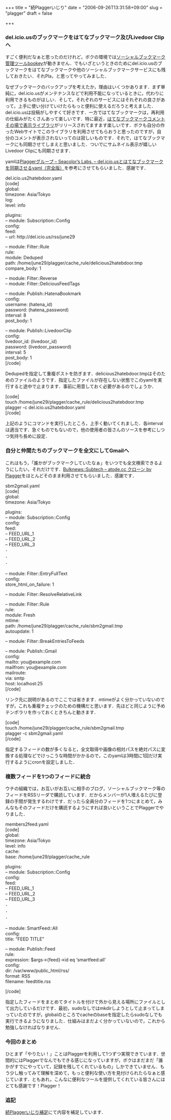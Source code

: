 +++
title = "続Plaggerいじり"
date = "2006-09-26T13:31:58+09:00"
slug = "plagger"
draft = false

+++

<h3>del.icio.usのブックマークをはてなブックマーク及びLivedoor Clipへ</h3>
<p>すごく便利だなぁと思ったのだけれど，ボクの環境では<a href="http://watcher.moe-nifty.com/memo/2005/10/bookey.html" target="_blank">ソーシャルブックマーク管理ツールbookey</a>が動きません．でもいざというときのためにdel.icio.usのブックマークをはてなブックマークや他のソーシャルブックマークサービスにも残しておきたい．それPla，と思ってやってみました．</p>
<p>なぜブックマークのバックアップを考えたか，理由はいくつかあります．まず単純に，del.icio.usがメンテナンスなどで利用不能になっているときに，代わりに利用できるものがほしい．そして，それぞれのサービスにはそれぞれの良さがあって，上手に使い分けていけたらもっと便利に使えるだろうと考えました．del.icio.usは投稿がしやすくて好きです．一方ではてなブックマークは，再利用の仕組みがたくさんあって楽しいです．特に最近，<a href="http://d.hatena.ne.jp/keyword/%A4%CF%A4%C6%A4%CA%A5%D6%A5%C3%A5%AF%A5%DE%A1%BC%A5%AF%A5%B3%A5%E1%A5%F3%A5%C8%A4%BD%A4%CE%BE%EC%A4%C7%C9%BD%BC%A8%A5%E9%A5%A4%A5%D6%A5%E9%A5%EA" target="_blank">はてなブックマークコメントその場で表示ライブラリ</a>がリリースされてますます楽しいです．ボクも自分の作ったWebサイトでこのライブラリを利用させてもらおうと思ったのですが，自分のコメントが表示されないってのは寂しいものです．それで，はてなブックマークにも同期させてしまえと思いました．ついでにサムネイル表示が嬉しいLivedoor Clipにも同期させます．</p>
<p>yamlは<a href="http://plagger.g.hatena.ne.jp/Seacolor/20060801/1150540074" target="_blank">Plaggerグループ &#8211; Seacolor&#8217;s Labs. &#8211; del.icio.usとはてなブックマークを同期させるyaml（完全版）</a>を参考にさせてもらいました．感謝です．</p>
<p>del.icio.us2hatebdoor.yaml<br />
[code]<br />
global:<br />
  timezone: Asia/Tokyo<br />
  log:<br />
    level: info</p>
<p>plugins:<br />
  &#8211; module: Subscription::Config<br />
    config:<br />
      feed:<br />
        &#8211; url: http://del.icio.us/rss/june29</p>
<p>  &#8211; module: Filter::Rule<br />
    rule:<br />
      module: Deduped<br />
      path: /home/june29/plagger/cache_rule/delicious2hatebdoor.tmp<br />
      compare_body: 1</p>
<p>  &#8211; module: Filter::Reverse<br />
  &#8211; module: Filter::DeliciousFeedTags</p>
<p>  &#8211; module: Publish::HatenaBookmark<br />
    config:<br />
      username: (hatena_id)<br />
      password: (hatena_password)<br />
      interval: 8<br />
      post_body: 1</p>
<p>  &#8211; module: Publish::LivedoorClip<br />
    config:<br />
      livedoor_id: (livedoor_id)<br />
      password: (livedoor_password)<br />
      interval: 5<br />
      post_body: 1<br />
[/code]</p>
<p>Dedupedを指定して重複ポストを防ぎます．delicious2hatebdoor.tmpはそのためのファイルのようです．指定したファイルが存在しない状態でこのyamlを実行すると途中で止まります．事前に用意しておく必要があるのでしょうか．</p>
<p>[code]<br />
touch /home/june29/plagger/cache_rule/delicious2hatebdoor.tmp<br />
plagger -c del.icio.us2hatebdoor.yaml<br />
[/code]</p>
<p>上記のようにコマンドを実行したところ，上手く動いてくれました．各intervalは適当です．急ぐものでもないので，他の使用者の皆さんのソースを参考にしつつ気持ち長めに設定．</p>
<h3>自分と仲間たちのブックマークを全文にしてGmailへ</h3>
<p>これはもう，「誰かがブックマークしていたなぁ」をいつでも全文検索できるようにしたい，それだけです．<a href="http://subtech.g.hatena.ne.jp/miyagawa/20060412/1144846549" target="_blank">Bulknews::Subtech &#8211; atode.cc クローン by Plagger</a>をほとんどそのまま利用させてもらいました．感謝です．</p>
<p>sbm2gmail.yaml<br />
[code]<br />
global:<br />
  timezone: Asia/Tokyo</p>
<p>plugins:<br />
  &#8211; module: Subscription::Config<br />
    config:<br />
      feed:<br />
        &#8211; FEED_URL_1<br />
        &#8211; FEED_URL_2<br />
        &#8211; FEED_URL_3<br />
                 ･<br />
                 ･<br />
                 ･</p>
<p>  &#8211; module: Filter::EntryFullText<br />
    config:<br />
      store_html_on_failure: 1</p>
<p>  &#8211; module: Filter::ResolveRelativeLink</p>
<p>  &#8211; module: Filter::Rule<br />
    rule:<br />
      module: Fresh<br />
      mtime:<br />
        path: /home/june29/plagger/cache_rule/sbm2gmail.tmp<br />
        autoupdate: 1</p>
<p>  &#8211; module: Filter::BreakEntriesToFeeds</p>
<p>  &#8211; module: Publish::Gmail<br />
    config:<br />
      mailto: you@example.com<br />
      mailfrom: you@example.com<br />
      mailroute:<br />
        via: smtp<br />
        host: localhost:25<br />
[/code]</p>
<p>リンク先に説明があるのでここでは省きます．mtimeがよく分かっていないのですが，これも重複チェックのための機構だと思います．先ほどと同じように予めテンポラリを作っておくときちんと動きます．</p>
<p>[code]<br />
touch /home/june29/plagger/cache_rule/sbm2gmail.tmp<br />
plagger -c sbm2gmail.yaml<br />
[/code]</p>
<p>指定するフィードの数が多くなると，全文取得や画像の相対パスを絶対パスに変換する処理などでけっこうな時間がかかるので，このyamlは3時間に1回だけ実行するようにcronを設定しました．</p>
<h3>複数フィードを1つのフィードに統合</h3>
<p>ウチの組織では，お互いがお互いに相手のブログ，ソーシャルブックマーク等のフィードをRSSリーダで購読しています．だからメンバーが1人増えるたびに登録の手間が発生するわけです．だったら全員分のフィードを1つにまとめて，みんなもそのフィードだけを購読するようにすれば良いということでPlaggerでやりました．</p>
<p>members2feed.yaml<br />
[code]<br />
global:<br />
  timezone: Asia/Tokyo<br />
  level: info<br />
  cache:<br />
    base: /home/june29/plagger/cache_rule</p>
<p>plugins:<br />
  &#8211; module: Subscription::Config<br />
    config:<br />
      feed:<br />
        &#8211; FEED_URL_1<br />
        &#8211; FEED_URL_2<br />
        &#8211; FEED_URL_3<br />
                 ･<br />
                 ･<br />
                 ･</p>
<p>  &#8211; module: SmartFeed::All<br />
    config:<br />
      title: &#8220;FEED TITLE&#8221;</p>
<p>  &#8211; module: Publish::Feed<br />
    rule:<br />
      expression: $args->{feed}->id eq &#8216;smartfeed:all&#8217;<br />
    config:<br />
      dir: /var/www/public_html/rss/<br />
      format: RSS<br />
      filename: feedtitle.rss</p>
<p>[/code]</p>
<p>指定したフィードをまとめてタイトルを付けて外から見える場所にファイルとして出力しているだけです．最初，sudoなしではmkdirしようとして止まってしまっていたのですが，globalのところでcacheのbaseを指定したらsudoなしでも実行できるようになりました．仕組みはまだよく分かっていないので，これから勉強しなければなりません．</p>
<h3>今回のまとめ</h3>
<p>ひとまず「やりたい！」ことはPlaggerを利用して1つずつ実現できています．世間的にはPlaggerでなんでもできる感じになっていますが，ボクはまだまだ「誰かがすでにやっていて，記録を残してくれているもの」しかできていません．もう少し触ってみて理解を深めて，もっと便利な使い方を見付けられたらなぁと感じています．ともあれ，こんなに便利なツールを提供してくれている皆さんにはとても感謝です！Plagger！</p>
<h3>追記</h3>
<p><a href="http://june29.jp/2006/09/27/plagger-2/" alt="続Plaggerいじり補足">続Plaggerいじり補足</a>にて内容を補足しています．</p>
